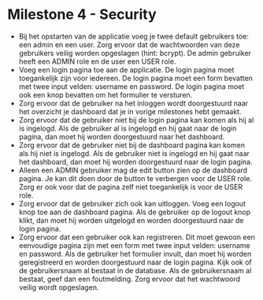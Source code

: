 # Milestone 4 - Security

- Bij het opstarten van de applicatie voeg je twee default gebruikers toe: een admin en een user. Zorg ervoor dat de wachtwoorden van deze gebruikers veilig worden opgeslagen (hint: bcrypt). De admin gebruiker heeft een ADMIN role en de user een USER role.
- Voeg een login pagina toe aan de applicatie. De login pagina moet toegankelijk zijn voor iedereen. De login pagina moet een form bevatten met twee input velden: username en password. De login pagina moet ook een knop bevatten om het formulier te versturen.
- Zorg ervoor dat de gebruiker na het inloggen wordt doorgestuurd naar het overzicht je dashboard dat je in vorige milestones hebt gemaakt.
- Zorg ervoor dat de gebruiker niet bij de login pagina kan komen als hij al is ingelogd. Als de gebruiker al is ingelogd en hij gaat naar de login pagina, dan moet hij worden doorgestuurd naar het dashboard.
- Zorg ervoor dat de gebruiker niet bij de dashboard pagina kan komen als hij niet is ingelogd. Als de gebruiker niet is ingelogd en hij gaat naar het dashboard, dan moet hij worden doorgestuurd naar de login pagina.
- Alleen een ADMIN gebruiker mag de edit button zien op de dashboard pagina. Je kan dit doen door de button te verbergen voor de USER role. Zorg er ook voor dat de pagina zelf niet toegankelijk is voor de USER role.
- Zorg ervoor dat de gebruiker zich ook kan uitloggen. Voeg een logout knop toe aan de dashboard pagina. Als de gebruiker op de logout knop klikt, dan moet hij worden uitgelogd en worden doorgestuurd naar de login pagina.
- Zorg ervoor dat een gebruiker ook kan registreren. Dit moet gewoon een eenvoudige pagina zijn met een form met twee input velden: username en password. Als de gebruiker het formulier invult, dan moet hij worden geregistreerd en worden doorgestuurd naar de login pagina. Kijk ook of de gebruikersnaam al bestaat in de database. Als de gebruikersnaam al bestaat, geef dan een foutmelding. Zorg ervoor dat het wachtwoord veilig wordt opgeslagen.